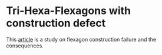 # Tri-Hexa-Flexagons with construction defect

This [article](https://tolokoban.github.io/flexagon) is a study on flexagon construction failure and the consequences.

